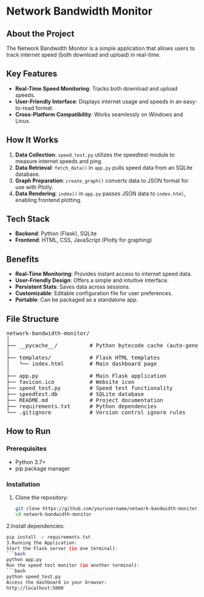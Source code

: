 # Network Bandwidth Monitor

## About the Project

The Network Bandwidth Monitor is a simple application that allows users to track internet speed (both download and upload) in real-time.

## Key Features

- **Real-Time Speed Monitoring**: Tracks both download and upload speeds.
- **User-Friendly Interface**: Displays internet usage and speeds in an easy-to-read format.
- **Cross-Platform Compatibility**: Works seamlessly on Windows and Linux.

## How It Works

1. **Data Collection**: `speed_test.py` utilizes the speedtest module to measure internet speeds and ping.
2. **Data Retrieval**: `fetch_data()` in `app.py` pulls speed data from an SQLite database.
3. **Graph Preparation**: `create_graph()` converts data to JSON format for use with Plotly.
4. **Data Rendering**: `index()` in `app.py` passes JSON data to `index.html`, enabling frontend plotting.

## Tech Stack

- **Backend**: Python (Flask), SQLite
- **Frontend**: HTML, CSS, JavaScript (Plotly for graphing)

## Benefits

- **Real-Time Monitoring**: Provides instant access to internet speed data.
- **User-Friendly Design**: Offers a simple and intuitive interface.
- **Persistent Stats**: Saves data across sessions.
- **Customizable**: Editable configuration file for user preferences.
- **Portable**: Can be packaged as a standalone app.

## File Structure
<pre>
network-bandwidth-monitor/
│
├── __pycache__/          # Python bytecode cache (auto-generated)
│
├── templates/            # Flask HTML templates
│   └── index.html        # Main dashboard page
│
├── app.py                # Main Flask application
├── favicon.ico           # Website icon
├── speed_test.py         # Speed test functionality
├── speedtest.db          # SQLite database
├── README.md             # Project documentation
├── requirements.txt      # Python dependencies
└── .gitignore            # Version control ignore rules
</pre>

## How to Run

### Prerequisites
- Python 3.7+
- pip package manager

### Installation
1. Clone the repository:
   ```bash
   git clone https://github.com/yourusername/network-bandwidth-monitor.git
   cd network-bandwidth-monitor
2.Install dependencies:
  ```bash
  pip install -r requirements.txt
3.Running the Application:
  Start the Flask server (in one terminal):
  ```bash
  python app.py
  Run the speed test monitor (in another terminal):
  ```bash
  python speed_test.py
  Access the dashboard in your browser:
  http://localhost:5000
